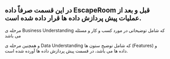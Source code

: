 در این قسمت صرفاً داده EscapeRoom قبل و بعد از عملیات پیش پردازش داده ها قرار داده شده است. 
----
مرحله ی Business Understanding که شامل توضیحاتی در مورد کسب و کار و مسئله می باشد

و همچنین مرحله ی Data Understanding که شامل توضیح ستون ها (Features) و داده ها می باشد، در قسمت پیش پردازش داده ها آورده شده است.
